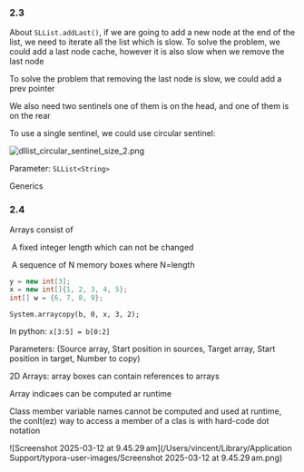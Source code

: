 ### 2.3

About `SLList.addLast()`, if we are going to add a new node at the end of the list, we need to iterate all the list which is slow. To solve the problem, we could add a last node cache, however it is also slow when we remove the last node

To solve the problem that removing the last node is slow, we could add a prev pointer

We also need two sentinels one of them is on the head, and one of them is on the rear

To use a single sentinel, we could use circular sentinel:

![dllist_circular_sentinel_size_2.png](https://joshhug.gitbooks.io/hug61b/content/chap2/fig23/dllist_circular_sentinel_size_2.png)

Parameter: `SLList<String>`

Generics

### 2.4

Arrays consist of 

​	A fixed integer length which can not be changed

​	A sequence of N memory boxes where N=length

```java
y = new int[3];
x = new int[]{1, 2, 3, 4, 5};
int[] w = {6, 7, 8, 9};
```

`System.arraycopy(b, 0, x, 3, 2);`

In python: `x[3:5] = b[0:2]`

Parameters: (Source array, Start position in sources, Target array, Start position in target, Number to copy)

2D Arrays: array boxes can contain references to arrays

Array indicaes can be computed ar runtime

Class member variable names cannot be computed and used at runtime, the conlt(ez) way to access a member of a clas is with hard-code dot notation

![Screenshot 2025-03-12 at 9.45.29 am](/Users/vincent/Library/Application Support/typora-user-images/Screenshot 2025-03-12 at 9.45.29 am.png)